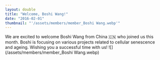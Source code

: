 ```yaml
---
layout: double
title: "Welcome, Boshi Wang!"
date: "2016-02-01"
thumbnail: "'/assets/members/member_Boshi Wang.webp'"
---
```

 We are excited to welcome Boshi Wang from China 🇨🇳 who joined us this month. Boshi is focusing on various projects related to cellular senescence and ageing. Wishing you a successful time with us!
 ![](/assets/members/member_Boshi Wang.webp)

 